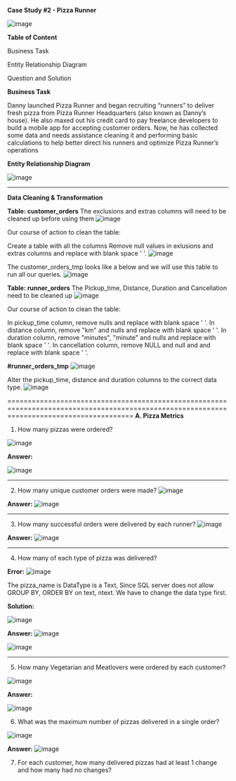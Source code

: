 **Case Study #2 - Pizza Runner**

![image](https://github.com/user-attachments/assets/3d23f9a6-6927-4ae3-a4c5-3c0283dc6a46)

**Table of Content**

Business Task

Entity Relationship Diagram

Question and Solution

**Business Task**

Danny launched Pizza Runner and began recruiting “runners” to deliver fresh pizza from Pizza Runner Headquarters (also known as Danny’s house). He also maxed out his credit card to pay freelance developers to build a mobile app for accepting customer orders. Now, he has collected some data and needs assistance cleaning it and performing basic calculations to help better direct his runners and optimize Pizza Runner’s operations


**Entity Relationship Diagram**

![image](https://github.com/user-attachments/assets/f9e4093a-e0ca-4a15-ac86-307c374d2826)

-------------------------------------------------------------------------------------------------------------------------------------------

**Data Cleaning & Transformation**

**Table: customer_orders**
The exclusions and extras columns will need to be cleaned up before using them
![image](https://github.com/user-attachments/assets/c70b164b-e346-43cf-8fa7-51a2c60322fb)

Our course of action to clean the table:

Create a table with all the columns
Remove null values in exlusions and extras columns and replace with blank space ' '.
![image](https://github.com/user-attachments/assets/2d9ff284-6736-45a8-a7eb-f3083ab258f9)


The  customer_orders_tmp looks like a below and we will use this table to run all our queries.
![image](https://github.com/user-attachments/assets/41188a3d-2739-4c70-a2eb-b6fcd035fd9c)

**Table: runner_orders**
The Pickup_time, Distance, Duration and Cancellation need to be  cleaned up
![image](https://github.com/user-attachments/assets/a5b9867a-c407-4e8f-8579-0129a66a55c7)

Our course of action to clean the table:

In pickup_time column, remove nulls and replace with blank space ' '.
In distance column, remove "km" and nulls and replace with blank space ' '.
In duration column, remove "minutes", "minute" and nulls and replace with blank space ' '.
In cancellation column, remove NULL and null and and replace with blank space ' '.


**#runner_orders_tmp**
![image](https://github.com/user-attachments/assets/ebab35fb-59ca-480d-9cd0-1d0adcd542dc)

Alter the pickup_time, distance and duration columns to the correct data type.
![image](https://github.com/user-attachments/assets/f06ec1d6-6054-49b0-9f5a-7fc40e8b31a8)

===========================================================================================================================================
**A. Pizza Metrics**

1. How many pizzas were ordered?


![image](https://github.com/user-attachments/assets/0eb7fb1b-6dd8-4938-80e0-bcf77c0b728f)

**Answer:**

![image](https://github.com/user-attachments/assets/c1531dff-142c-4fd1-80df-ac6c4671057e)

-------------------------------------------------------------------------------------------------------------------------------------------
2. How many unique customer orders were made?
![image](https://github.com/user-attachments/assets/59f3e0d8-486c-44eb-a185-245288ee6025)

**Answer:**
![image](https://github.com/user-attachments/assets/f15e060f-90f0-41fe-b0a0-0d1351d95417)

----------------------------------------------------------------------------------------------------------------------------------------
3. How many successful orders were delivered by each runner?
![image](https://github.com/user-attachments/assets/15dc9c58-80b2-4158-85f0-da296ad1edb2)

**Answer:**
![image](https://github.com/user-attachments/assets/14db117a-73ce-422e-84f0-4632ffc1e331)

-------------------------------------------------------------------------------------------------------------------------------------------
4. How many of each type of pizza was delivered?

**Error:**
![image](https://github.com/user-attachments/assets/e5155c30-8eaa-4c04-9b7a-1d5e01b2c865)

The pizza_name is DataType is a Text, Since SQL server does not allow GROUP BY, ORDER BY on text, ntext. We have to change the data type first.

**Solution:**

![image](https://github.com/user-attachments/assets/c4f354e6-9f69-4dad-b735-6e6a4a9c47d8)


**Answer:**
![image](https://github.com/user-attachments/assets/5b60836e-de87-4b3a-90a9-319f71065c3d)

![image](https://github.com/user-attachments/assets/bf2b2271-992a-4647-9568-081b881b49e2)

------------------------------------------------------------------------------------------------------------------------------------------
5. How many Vegetarian and Meatlovers were ordered by each customer?

![image](https://github.com/user-attachments/assets/1853a6ee-bb58-4ae1-b5f6-2f0fdce874e7)

**Answer:**

![image](https://github.com/user-attachments/assets/ccd87a16-72c5-4c62-8712-7283af9bffef)

6. What was the maximum number of pizzas delivered in a single order?

![image](https://github.com/user-attachments/assets/d5075ec1-964e-4ba9-97e1-6977bd27358e)

**Answer:**
![image](https://github.com/user-attachments/assets/74982350-d9af-492f-a72a-09471d37db0b)

7. For each customer, how many delivered pizzas had at least 1 change and how many had no changes?




